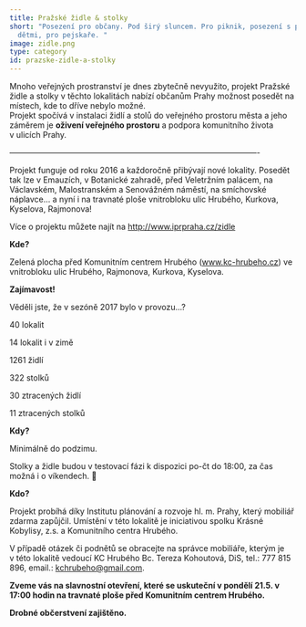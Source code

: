 ```yaml
---
title: Pražské židle & stolky
short: "Posezení pro občany. Pod širý sluncem. Pro piknik, posezení s přáteli či
  dětmi, pro pejskaře. "
image: zidle.png
type: category
id: prazske-zidle-a-stolky
---
```


Mnoho veřejných prostranství je dnes zbytečně nevyužito, projekt Pražské židle a stolky v těchto lokalitách nabízí občanům Prahy možnost posedět na místech, kde to dříve nebylo možné.\
Projekt spočívá v instalaci židlí a stolů do veřejného prostoru města a jeho záměrem je **oživení veřejného prostoru** a podpora komunitního života v ulicích Prahy.

———————————————————————————————-

Projekt funguje od roku 2016 a každoročně přibývají nové lokality. Posedět tak lze v Emauzích, v Botanické zahradě, před Veletržním palácem, na Václavském, Malostranském a Senovážném náměstí, na smíchovské náplavce… a nyní i na travnaté ploše vnitrobloku ulic Hrubého, Kurkova, Kyselova, Rajmonova!

Více o projektu můžete najít na <http://www.iprpraha.cz/zidle>

**Kde?**

Zelená plocha před Komunitním centrem Hrubého (www.kc-hrubeho.cz) ve vnitrobloku ulic Hrubého, Rajmonova, Kurkova, Kyselova.

**Zajímavost!**

Věděli jste, že v sezóně 2017 bylo v provozu…?

40 lokalit

14 lokalit i v zimě

1261 židlí

322 stolků

30 ztracených židlí

11 ztracených stolků

**Kdy?**

Minimálně do podzimu.

Stolky a židle budou v testovací fázi k dispozici po-čt do 18:00, za čas možná i o víkendech. 🙂

**Kdo?**

Projekt probíhá díky Institutu plánování a rozvoje hl. m. Prahy, který mobiliář zdarma zapůjčil. Umístění v této lokalitě je iniciativou spolku Krásné Kobylisy, z.s. a Komunitního centra Hrubého.

V případě otázek či podnětů se obracejte na správce mobiliáře, kterým je v této lokalitě vedoucí KC Hrubého Bc. Tereza Kohoutová, DiS, tel.: 777 815 896, email.: kchrubeho@gmail.com.

**Zveme vás na slavnostní otevření, které se uskuteční v pondělí 21.5. v 17:00 hodin na travnaté ploše před Komunitním centrem Hrubého.**

**Drobné občerstvení zajištěno.**
